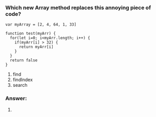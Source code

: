 ### Which new Array method replaces this annoying piece of code?

```
var myArray = [2, 4, 64, 1, 33]

function test(myArr) {
  for(let i=0; i<myArr.length; i++) {
    if(myArr[i] > 32) {
      return myArr[i]
    }
  }
  return false
}
```

1. find
2. findIndex
3. search


### Answer:
1.
